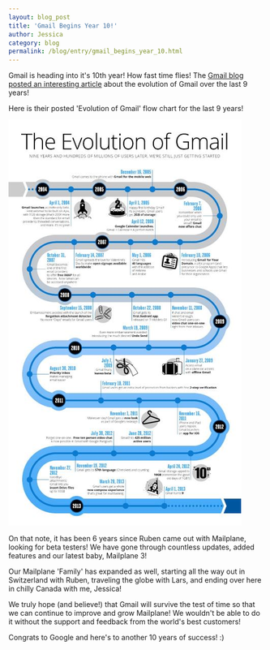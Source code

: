 ```yaml
---
layout: blog_post
title: 'Gmail Begins Year 10!'
author: Jessica
category: blog
permalink: /blog/entry/gmail_begins_year_10.html
---
```


Gmail is heading into it's 10th year! How fast time flies! The [Gmail blog posted an interesting article](http://gmailblog.blogspot.ch/2013/04/gmail-9-years-and-counting.html) about the evolution of Gmail over the last 9 years!

Here is their posted 'Evolution of Gmail' flow chart for the last 9 years! 

![](/assets/blog/2013-06-27-gmail_begins_year_10/evolution_of_gmail.jpg)

On that note, it has been 6 years since Ruben came out with Mailplane, looking for beta testers!  We have gone through countless updates, added features and our latest baby, Mailplane 3!

Our Mailplane 'Family' has expanded as well, starting all the way out in Switzerland with Ruben, traveling the globe with Lars, and ending over here in chilly Canada with me, Jessica!  

We truly hope (and believe!) that Gmail will survive the test of time so that we can continue to improve and grow Mailplane!  We wouldn't be able to do it without the support and feedback from the world's best customers!

Congrats to Google and here's to another 10 years of success! :)